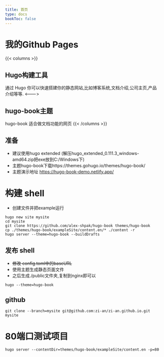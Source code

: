 ```yaml
--- 
title: 首页
type: docs
bookToc: false
---
```


# 我的Github Pages

{{< columns >}}
## Hugo构建工具
通过 Hugo 你可以快速搭建你的静态网站,比如博客系统,文档介绍,公司主页,产品介绍等等.
<--->
## hugo-book主题
hugo-book 适合做文档功能的网页
{{< /columns >}}


## 准备
* 建议使用hugo extended (解压hugo_extended_0.111.3_windows-amd64.zip把exe放到C:/Windows下)
* 主题hugo-book下载https://themes.gohugo.io/themes/hugo-book/
* 主题演示地址 https://hugo-book-demo.netlify.app/

# 构建 shell
* 创建文件并把example运行
```
hugo new site mysite
cd mysite
git clone https://github.com/alex-shpak/hugo-book themes/hugo-book
cp ./themes/hugo-book/exampleSite/content.en/* ./content -r
hugo server --theme=hugo-book --buildDrafts
```

## 发布 shell
* ~~修改 config.toml中的baseURL~~
* 使用主题生成静态页面文件
* 之后生成./public文件夹,复制到nginx即可以
``` 
hugo --theme=hugo-book 
```

## github
```
git clone --branch=mysite git@github.com:zi-an/zi-an.github.io.git mysite
```

# 80端口测试项目
```
hugo server --contentDir=themes/hugo-book/exampleSite/content.en -p=80
```